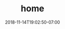 ---
title: 'home'
date: 2018-11-14T19:02:50-07:00
draft: false
type: 'home'
layout: 'home'

bannerImagePath: banner/kuffiyehscope-banner.png
artworkTitle: Kuffiyehscope
artworkYear: 2021
artworkPath: 'kuffiyehscope'
artworkSeries: 'relief'
---